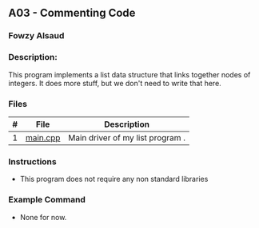 ## A03 - Commenting Code
### Fowzy Alsaud

### Description:

This program implements a list data structure that links together nodes of integers. It does more stuff, but we don't need to write that here.

### Files

|   #   | File     | Description                      |
| :---: | -------- | -------------------------------- |
|   1   | <a href="main.cpp">main.cpp</a> | Main driver of my list program . |


### Instructions

- This program does not require any non standard libraries

### Example Command

- None for now.
